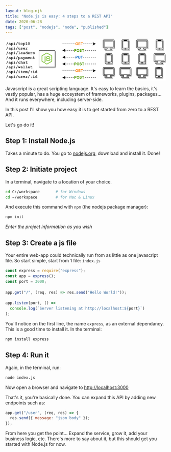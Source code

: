 ```yaml
---
layout: blog.njk
title: "Node.js is easy: 4 steps to a REST API"
date: 2020-06-28
tags: ["post", "nodejs", "node", "published"]
---
```


![Landing image](./landing.png)

Javascript is a great scripting language. It's easy to learn the basics, it's vastly popular, has a huge ecosystem of frameworks, plugins, packages... And it runs everywhere, including server-side.

In this post I'll show you how easy it is to get started from zero to a REST API.

Let's go do it!

## Step 1: Install Node.js

Takes a minute to do. You go to [nodejs.org](https://nodejs.org/), download and install it. Done!

## Step 2: Initiate project

In a terminal, navigate to a location of your choice.

```bash
cd C:/workspace       # for Windows
cd ~/workspace        # for Mac & Linux
```

And execute this command with `npm` (the nodejs package manager):

```bash
npm init
```

_Enter the project information as you wish_

## Step 3: Create a js file

Your entire web-app could technically run from as little as one javascript file. So start simple, start from 1 file: `index.js`

```js
const express = require("express");
const app = express();
const port = 3000;

app.get("/", (req, res) => res.send("Hello World!"));

app.listen(port, () =>
  console.log(`Server listening at http://localhost:${port}`)
);
```

You'll notice on the first line, the name `express`, as an external dependancy. This is a good time to install it. In the terminal:

```bash
npm install express
```

## Step 4: Run it

Again, in the terminal, run:

```bash
node index.js
```

Now open a browser and navigate to [http://localhost:3000](http://localhost:3000)

That's it, you're basically done. You can expand this API by adding new endpoints such as:

```js
app.get("/user", (req, res) => {
  res.send({ message: "json body" });
});
```

From here you get the point... Expand the service, grow it, add your business logic, etc. There's more to say about it, but this should get you started with Node.js for now.
